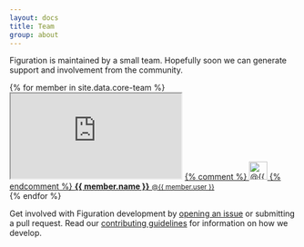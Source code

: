 ```yaml
---
layout: docs
title: Team
group: about
---
```


Figuration is maintained by a small team. Hopefully soon we can generate support and involvement from the community.

<div class="list-group cf-team">
  {% for member in site.data.core-team %}
    <div class="list-group-item">
      <iframe class="github-btn" src="https://ghbtns.com/github-btn.html?user={{ member.user }}&amp;type=follow"></iframe>
      <a class="team-member" href="https://github.com/{{ member.user }}">
{% comment %}
<img src="https://secure.gravatar.com/avatar/{{ member.gravatar }}" alt="@{{ member.user }}" width="32" height="32">
{% endcomment %}
        <strong>{{ member.name }}</strong> <small>@{{ member.user }}</small>
      </a>
    </div>
  {% endfor %}
</div>

Get involved with Figuration development by [opening an issue](https://github.com/cast-org/figuration/issues/new) or submitting a pull request. Read our [contributing guidelines](https://github.com/cast-org/figuration/blob/master/CONTRIBUTING.md) for information on how we develop.

